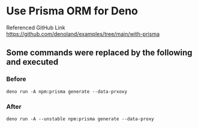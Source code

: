 # Use Prisma ORM for Deno

Referenced GitHub Link  
https://github.com/denoland/examples/tree/main/with-prisma

## Some commands were replaced by the following and executed

### Before

```
deno run -A npm:prisma generate --data-prxoxy
```

### After

```
deno run -A --unstable npm:prisma generate --data-proxy
```
